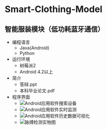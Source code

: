 Smart-Clothing-Model
===

智能服装模块（低功耗蓝牙通信）
---

* 编程语言
   * Java(Android) 
   * Python
* 运行环境
   * 树莓派2 
   * Android 4.2以上
* 简介 
   * 答辩.ppt
   * 本科毕业论文.pdf
* 程序界面    
   * ![](https://github.com/HQlin/Smart-Clothing-Model/blob/master/pic/Android应用软件搜索设备.png "Android应用软件搜索设备")
   * ![](https://github.com/HQlin/Smart-Clothing-Model/blob/master/pic/Android应用软件实时监测.png "Android应用软件实时监测")
   * ![](https://github.com/HQlin/Smart-Clothing-Model/blob/master/pic/Android应用软件历史数据可视化.png "Android应用软件历史数据可视化")
   * ![](https://github.com/HQlin/Smart-Clothing-Model/blob/master/pic/脉搏检测实物图.png "脉搏检测实物图")